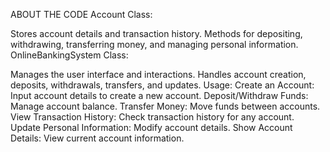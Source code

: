 
ABOUT THE CODE 
Account Class:

Stores account details and transaction history.
Methods for depositing, withdrawing, transferring money, and managing personal information.
OnlineBankingSystem Class:

Manages the user interface and interactions.
Handles account creation, deposits, withdrawals, transfers, and updates.
Usage:
Create an Account: Input account details to create a new account.
Deposit/Withdraw Funds: Manage account balance.
Transfer Money: Move funds between accounts.
View Transaction History: Check transaction history for any account.
Update Personal Information: Modify account details.
Show Account Details: View current account information.
